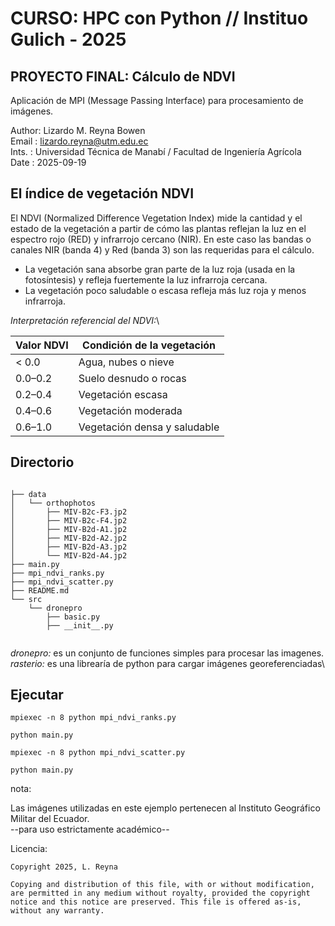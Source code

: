 # CURSO: HPC con Python // Instituo Gulich - 2025
## PROYECTO FINAL: Cálculo de NDVI

Aplicación de MPI (Message Passing Interface) para procesamiento de imágenes. 

Author: Lizardo M. Reyna Bowen\
Email : lizardo.reyna@utm.edu.ec\
Ints. : Universidad Técnica de Manabí / Facultad de Ingeniería Agrícola\
Date  : 2025-09-19

## El índice de vegetación NDVI
El NDVI (Normalized Difference Vegetation Index) mide la cantidad y el
estado de la vegetación a partir de cómo las plantas reflejan la luz
en el espectro rojo (RED) y infrarrojo cercano (NIR). En este caso las
bandas o canales NIR (banda 4) y Red (banda 3) son las requeridas para
el cálculo.

- La vegetación sana absorbe gran parte de la luz roja (usada en la
  fotosíntesis) y refleja fuertemente la luz infrarroja cercana.
- La vegetación poco saludable o escasa refleja más luz roja y menos
  infrarroja.

*Interpretación referencial del NDVI:*\

| Valor NDVI | Condición de la vegetación   |
| ---------- | ---------------------------- |
| < 0.0      | Agua, nubes o nieve          |
| 0.0–0.2    | Suelo desnudo o rocas        |
| 0.2–0.4    | Vegetación escasa            |
| 0.4–0.6    | Vegetación moderada          |
| 0.6–1.0    | Vegetación densa y saludable |

## Directorio

```

├── data
│   └── orthophotos
│       ├── MIV-B2c-F3.jp2
│       ├── MIV-B2c-F4.jp2
│       ├── MIV-B2d-A1.jp2
│       ├── MIV-B2d-A2.jp2
│       ├── MIV-B2d-A3.jp2
│       └── MIV-B2d-A4.jp2
├── main.py
├── mpi_ndvi_ranks.py
├── mpi_ndvi_scatter.py
├── README.md
└── src
    └── dronepro
        ├── basic.py
        ├── __init__.py
		
```
*dronepro:* es un conjunto de funciones simples para procesar las imagenes.\
*rasterio:* es una librearía de python para cargar imágenes georeferenciadas\

## Ejecutar
```
mpiexec -n 8 python mpi_ndvi_ranks.py

python main.py

mpiexec -n 8 python mpi_ndvi_scatter.py

python main.py
```


nota:

Las imágenes utilizadas en este ejemplo pertenecen al Instituto Geográfico Militar del Ecuador.\
                            --para uso estrictamente académico--

Licencia:

    Copyright 2025, L. Reyna

    Copying and distribution of this file, with or without modification,
    are permitted in any medium without royalty, provided the copyright
    notice and this notice are preserved. This file is offered as-is,
    without any warranty.









